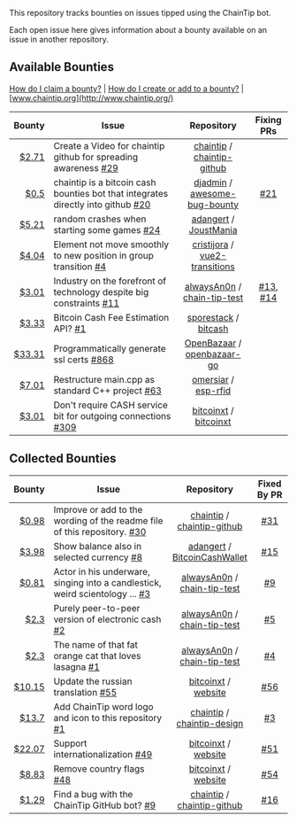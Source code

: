 This repository tracks bounties on issues tipped using the ChainTip bot. 

Each open issue here gives information about a bounty available on an issue in another repository.


## Available Bounties

[How do I claim a bounty?](http://www.chaintip.org/github#claim-bounty) |  [How do I create or add to a bounty?](http://www.chaintip.org/github#tip-issue) | [www.chaintip.org](http://www.chaintip.org/)

Bounty | Issue | Repository | Fixing PRs
---: | --- | :---: | :---:
[$2.71](http://github.chaintip.org/chaintip/bounties/issues/24) | Create a Video for chaintip github for spreading awareness [#29](http://github.chaintip.org/chaintip/chaintip-github/issues/29) | [chaintip](http://github.chaintip.org/chaintip) /<br>[chaintip-github](http://github.chaintip.org/chaintip/chaintip-github) | 
[$0.5](http://github.chaintip.org/chaintip/bounties/issues/23) | chaintip is a bitcoin cash bounties bot that integrates directly into github [#20](http://github.chaintip.org/djadmin/awesome-bug-bounty/issues/20) | [djadmin](http://github.chaintip.org/djadmin) /<br>[awesome-bug-bounty](http://github.chaintip.org/djadmin/awesome-bug-bounty) | [#21](http://github.chaintip.org/djadmin/awesome-bug-bounty/pull/21)
[$5.21](http://github.chaintip.org/chaintip/bounties/issues/22) | random crashes when starting some games [#24](http://github.chaintip.org/adangert/JoustMania/issues/24) | [adangert](http://github.chaintip.org/adangert) / [JoustMania](http://github.chaintip.org/adangert/JoustMania) | 
[$4.04](http://github.chaintip.org/chaintip/bounties/issues/20) | Element not move smoothly to new position in group transition [#4](http://github.chaintip.org/cristijora/vue2-transitions/issues/4) | [cristijora](http://github.chaintip.org/cristijora) /<br>[vue2-transitions](http://github.chaintip.org/cristijora/vue2-transitions) | 
[$3.01](http://github.chaintip.org/chaintip/bounties/issues/18) | Industry on the forefront of technology despite big constraints [#11](http://github.chaintip.org/alwaysAn0n/chain-tip-test/issues/11) | [alwaysAn0n](http://github.chaintip.org/alwaysAn0n) /<br>[chain-tip-test](http://github.chaintip.org/alwaysAn0n/chain-tip-test) | [#13](http://github.chaintip.org/alwaysAn0n/chain-tip-test/pull/13), [#14](http://github.chaintip.org/alwaysAn0n/chain-tip-test/pull/14)
[$3.33](http://github.chaintip.org/chaintip/bounties/issues/16) | Bitcoin Cash Fee Estimation API? [#1](http://github.chaintip.org/sporestack/bitcash/issues/1) | [sporestack](http://github.chaintip.org/sporestack) / [bitcash](http://github.chaintip.org/sporestack/bitcash) | 
[$33.31](http://github.chaintip.org/chaintip/bounties/issues/15) | Programmatically generate ssl certs [#868](http://github.chaintip.org/OpenBazaar/openbazaar-go/issues/868) | [OpenBazaar](http://github.chaintip.org/OpenBazaar) /<br>[openbazaar-go](http://github.chaintip.org/OpenBazaar/openbazaar-go) | 
[$7.01](http://github.chaintip.org/chaintip/bounties/issues/9) | Restructure main.cpp as standard C++ project [#63](http://github.chaintip.org/omersiar/esp-rfid/issues/63) | [omersiar](http://github.chaintip.org/omersiar) / [esp-rfid](http://github.chaintip.org/omersiar/esp-rfid) | 
[$3.01](http://github.chaintip.org/chaintip/bounties/issues/5) | Don't require CASH service bit for outgoing connections [#309](http://github.chaintip.org/bitcoinxt/bitcoinxt/issues/309) | [bitcoinxt](http://github.chaintip.org/bitcoinxt) / [bitcoinxt](http://github.chaintip.org/bitcoinxt/bitcoinxt) | 

## Collected Bounties

Bounty | Issue | Repository | Fixed By PR
---: | --- | :---: | :---:
[$0.98](http://github.chaintip.org/chaintip/bounties/issues/25) | Improve or add to the wording of the readme file of this repository. [#30](http://github.chaintip.org/chaintip/chaintip-github/issues/30) | [chaintip](http://github.chaintip.org/chaintip) /<br>[chaintip-github](http://github.chaintip.org/chaintip/chaintip-github) | [#31](http://github.chaintip.org/chaintip/chaintip-github/pull/31)
[$3.98](http://github.chaintip.org/chaintip/bounties/issues/21) | Show balance also in selected currency [#8](http://github.chaintip.org/adangert/BitcoinCashWallet/issues/8) | [adangert](http://github.chaintip.org/adangert) /<br>[BitcoinCashWallet](http://github.chaintip.org/adangert/BitcoinCashWallet) | [#15](http://github.chaintip.org/adangert/BitcoinCashWallet/pull/15)
[$0.81](http://github.chaintip.org/chaintip/bounties/issues/14) | Actor in his underware, singing into a candlestick, weird scientology ... [#3](http://github.chaintip.org/alwaysAn0n/chain-tip-test/issues/3) | [alwaysAn0n](http://github.chaintip.org/alwaysAn0n) /<br>[chain-tip-test](http://github.chaintip.org/alwaysAn0n/chain-tip-test) | [#9](http://github.chaintip.org/alwaysAn0n/chain-tip-test/pull/9)
[$2.3](http://github.chaintip.org/chaintip/bounties/issues/13) | Purely peer-to-peer version of electronic cash [#2](http://github.chaintip.org/alwaysAn0n/chain-tip-test/issues/2) | [alwaysAn0n](http://github.chaintip.org/alwaysAn0n) /<br>[chain-tip-test](http://github.chaintip.org/alwaysAn0n/chain-tip-test) | [#5](http://github.chaintip.org/alwaysAn0n/chain-tip-test/pull/5)
[$2.3](http://github.chaintip.org/chaintip/bounties/issues/12) | The name of that fat orange cat that loves lasagna [#1](http://github.chaintip.org/alwaysAn0n/chain-tip-test/issues/1) | [alwaysAn0n](http://github.chaintip.org/alwaysAn0n) /<br>[chain-tip-test](http://github.chaintip.org/alwaysAn0n/chain-tip-test) | [#4](http://github.chaintip.org/alwaysAn0n/chain-tip-test/pull/4)
[$10.15](http://github.chaintip.org/chaintip/bounties/issues/11) | Update the russian translation [#55](http://github.chaintip.org/bitcoinxt/website/issues/55) | [bitcoinxt](http://github.chaintip.org/bitcoinxt) / [website](http://github.chaintip.org/bitcoinxt/website) | [#56](http://github.chaintip.org/bitcoinxt/website/pull/56)
[$13.7](http://github.chaintip.org/chaintip/bounties/issues/8) | Add ChainTip word logo and icon to this repository [#1](http://github.chaintip.org/chaintip/chaintip-design/issues/1) | [chaintip](http://github.chaintip.org/chaintip) /<br>[chaintip-design](http://github.chaintip.org/chaintip/chaintip-design) | [#3](http://github.chaintip.org/chaintip/chaintip-design/pull/3)
[$22.07](http://github.chaintip.org/chaintip/bounties/issues/7) | Support internationalization [#49](http://github.chaintip.org/bitcoinxt/website/issues/49) | [bitcoinxt](http://github.chaintip.org/bitcoinxt) / [website](http://github.chaintip.org/bitcoinxt/website) | [#51](http://github.chaintip.org/bitcoinxt/website/pull/51)
[$8.83](http://github.chaintip.org/chaintip/bounties/issues/6) | Remove country flags [#48](http://github.chaintip.org/bitcoinxt/website/issues/48) | [bitcoinxt](http://github.chaintip.org/bitcoinxt) / [website](http://github.chaintip.org/bitcoinxt/website) | [#54](http://github.chaintip.org/bitcoinxt/website/pull/54)
[$1.29](http://github.chaintip.org/chaintip/bounties/issues/4) | Find a bug with the ChainTip GitHub bot? [#9](http://github.chaintip.org/chaintip/chaintip-github/issues/9) | [chaintip](http://github.chaintip.org/chaintip) /<br>[chaintip-github](http://github.chaintip.org/chaintip/chaintip-github) | [#16](http://github.chaintip.org/chaintip/chaintip-github/pull/16)

